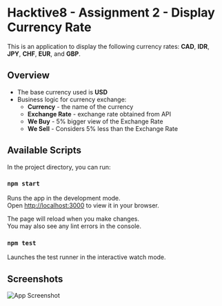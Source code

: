 # Hacktive8 - Assignment 2 - Display Currency Rate

This is an application to display the following currency rates: **CAD**, **IDR**, **JPY**, **CHF**, **EUR**, and **GBP**.

## Overview

- The base currency used is **USD**
- Business logic for currency exchange:
  - **Currency** - the name of the currency
  - **Exchange Rate** - exchange rate obtained from API
  - **We Buy** - 5% bigger view of the Exchange Rate
  - **We Sell** - Considers 5% less than the Exchange Rate

## Available Scripts

In the project directory, you can run:

### `npm start`

Runs the app in the development mode.\
Open [http://localhost:3000](http://localhost:3000) to view it in your browser.

The page will reload when you make changes.\
You may also see any lint errors in the console.

### `npm test`

Launches the test runner in the interactive watch mode.

## Screenshots

![App Screenshot](https://res.cloudinary.com/biandamara/image/upload/c_scale,h_500,q_100,w_801/v1683716432/Screen%20Shot%20for%20GitHub/hacktive8-display-currnecy-rate_wvo2hi.png)
